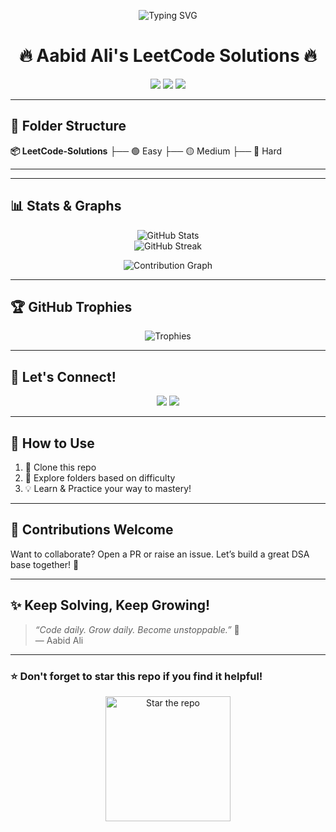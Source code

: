 <!-- BANNER -->
<p align="center">
  <img src="https://readme-typing-svg.demolab.com?font=Fira+Code&weight=600&size=25&pause=1000&color=00F7FF&center=true&vCenter=true&width=435&lines=Welcome+to+Aabid's+LeetCode+Repo!;Easy+%7C+Medium+%7C+Hard+Solutions;🚀+Keep+Solving%2C+Keep+Growing!" alt="Typing SVG" />
</p>

<h1 align="center">🔥 Aabid Ali's LeetCode Solutions 🔥</h1>

<p align="center">
  <img src="https://img.shields.io/badge/Problems%20Solved-500%2B-success?style=for-the-badge&logo=leetcode&logoColor=white" />
  <img src="https://img.shields.io/badge/Language-C++%2FJava%2FPython-blue?style=for-the-badge&logo=codeforces" />
  <img src="https://img.shields.io/badge/DSA-🧠%20Mastered%20Level-brightgreen?style=for-the-badge&logo=algolia" />
</p>

---

## 📁 Folder Structure
**📦 LeetCode-Solutions**
    ├── 🟢 Easy
    ├── 🟡 Medium
    ├── 🔴 Hard

---


---

## 📊 Stats & Graphs

<p align="center">
  <img src="https://github-readme-stats.vercel.app/api?username=aabidali641&show_icons=true&theme=tokyonight" alt="GitHub Stats" />
  <br />
  <img src="https://streak-stats.demolab.com/?user=aabidali641&theme=tokyonight" alt="GitHub Streak" />
</p>

<p align="center">
  <img src="https://github-readme-activity-graph.cyclic.app/graph?username=aabidali641&theme=react-dark" alt="Contribution Graph" />
</p>

---

## 🏆 GitHub Trophies

<p align="center">
  <img src="https://github-profile-trophy.vercel.app/?username=aabidali641&theme=tokyonight&margin-w=10&row=2&column=3" alt="Trophies" />
</p>

---

## 🚀 Let's Connect!

<p align="center">
  <a href="https://github.com/aabidali641"><img src="https://img.shields.io/badge/GitHub-aabidali641-black?style=for-the-badge&logo=github" /></a>
  <a href="https://linkedin.com/in/aabidali641"><img src="https://img.shields.io/badge/LinkedIn-Connect-blue?style=for-the-badge&logo=linkedin" /></a>
</p>

---

## 🌟 How to Use

1. 📂 Clone this repo
2. 🚀 Explore folders based on difficulty
3. 💡 Learn & Practice your way to mastery!

---

## 🙌 Contributions Welcome

Want to collaborate? Open a PR or raise an issue. Let’s build a great DSA base together! 💪

---

## ✨ Keep Solving, Keep Growing!

> *“Code daily. Grow daily. Become unstoppable.”* 🚀  
> — Aabid Ali

---

### ⭐ Don't forget to star this repo if you find it helpful!

<p align="center">
  <img src="https://media.giphy.com/media/QssGEmpkyEOhBCb7e1/giphy.gif" width="200" alt="Star the repo" />
</p>

